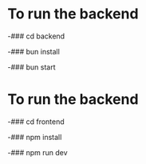 # To run the backend

-### cd backend

-### bun install

-### bun start

# To run the backend

-### cd frontend

-### npm install

-### npm run dev
